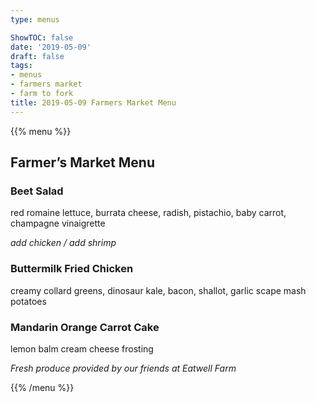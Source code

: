 ```yaml
---
type: menus

ShowTOC: false
date: '2019-05-09'
draft: false
tags:
- menus
- farmers market
- farm to fork
title: 2019-05-09 Farmers Market Menu
---
```


{{% menu %}}

## Farmer’s Market Menu

### Beet Salad

red romaine lettuce, burrata cheese, radish,
pistachio, baby carrot, champagne vinaigrette

*add chicken / add shrimp*

### Buttermilk Fried Chicken

creamy collard greens, dinosaur kale, bacon,
shallot, garlic scape mash potatoes

### Mandarin Orange Carrot Cake

lemon balm cream cheese frosting


*Fresh produce provided by our friends at Eatwell Farm*

{{% /menu %}}
